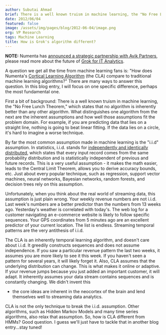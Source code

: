 ```yaml
---
author: Subutai Ahmad
brief: There is a well known truism in machine learning, the "No Free Lunch Theorem," which states that no algorithm is inherently better than any other algorithm.
date: 2012/06/04
featured: false
image: /assets/img/pages/blog/2012-06-04/image.png
org: VP Research
tags: Machine Learning
title: How is Grok's algorithm different?
---
```


**NOTE:** Numenta has [announced a strategic partnership with Avik Partners](/press/numenta-announces-licensing-of-grok-for-it-to-avik-partners.html),
please read more about the future of
[Grok for IT Analytics](http://grokstream.com).

A question we get all the time from machine learning fans is: "How does
Numenta's [Cortical Learning Algorithm](http://numenta.org/cla.html) (the CLA)
compare to traditional machine learning algorithms?" There are many ways to
answer this question. In this blog entry, I will focus on one specific
difference, perhaps the most fundamental one.

First a bit of background: There is a well known truism in machine learning, the
"No Free Lunch Theorem," which states that no algorithm is inherently better
than any other algorithm. What distinguishes one algorithm from the next are the
inherent assumptions and how well those assumptions fit the problem domain. For
example, if you are predicting data that lies on a straight line, nothing is
going to beat linear fitting. If the data lies on a circle, it's hard to imagine
a worse technique.

By far the most common assumption made in machine learning is the "i.i.d"
assumption. In statistics, i.i.d. stands for
[independently and identically distributed](http://en.wikipedia.org/wiki/Independent_and_identically_distributed_random_variables),
which states that every input record comes from the same probability
distribution and is statistically independent of previous and future records.
This is a very useful assumption - it makes the math easier, leads to
the Central Limit Theorem, allows you to derive accuracy bounds, etc. Just about
every popular technique, such as regression, support vector machines, neural
networks, Bayesian networks, random forests, and decision trees rely on this
assumption.

Unfortunately, when you think about the real world of streaming data, this
assumption is just plain wrong. Your weekly revenue numbers are not i.i.d. Last
week's numbers are a better predictor than the numbers from 13 weeks ago.
Yesterday's weather is correlated with today's. The web log for a customer
navigating an e-commerce website is likely to follow specific sequences. Your
GPS coordinates from 5 minutes ago are an excellent predictor of your current
location. The list is endless. Streaming temporal patterns are the very
antithesis of i.i.d.

The CLA is an inherently temporal learning algorithm, and doesn't care about
i.i.d. It greedily constructs sequences and does not assume independence. If you
saw a particular revenue pattern the last two weeks, it assumes you are more
likely to see it this week. If you haven't seen a pattern for several years, it
will likely forget it. Also, CLA assumes that the underlying distribution can
change. This is what makes it online or adaptive. If your revenue jumps because
you just added an important customer, it will adapt. It inherently assumes your
data stream contains sequences and is constantly changing. We didn't invent this
- the core ideas are inherent in the neocortex of the brain and lend themselves
well to streaming data analytics.

CLA is not the only technique to break the i.i.d. assumption. Other algorithms,
such as Hidden Markov Models and many time series algorithms, also relax that
assumption. So, how is CLA different from HMMs? Good question. I guess we'll
just have to tackle that in another blog entry...stay tuned!
